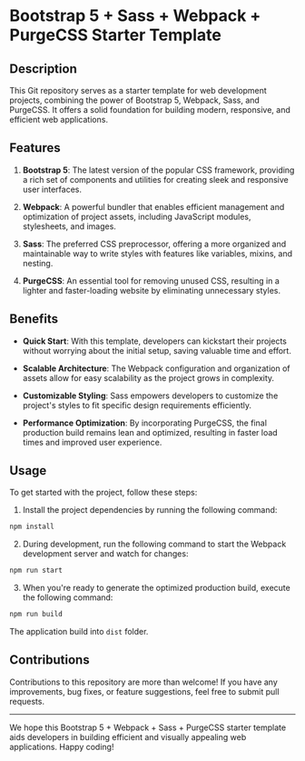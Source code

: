 # Bootstrap 5 + Sass + Webpack + PurgeCSS Starter Template

## Description

This Git repository serves as a starter template for web development projects, combining the power of Bootstrap 5, Webpack, Sass, and PurgeCSS. It offers a solid foundation for building modern, responsive, and efficient web applications.

## Features

1. **Bootstrap 5**: The latest version of the popular CSS framework, providing a rich set of components and utilities for creating sleek and responsive user interfaces.

2. **Webpack**: A powerful bundler that enables efficient management and optimization of project assets, including JavaScript modules, stylesheets, and images.

3. **Sass**: The preferred CSS preprocessor, offering a more organized and maintainable way to write styles with features like variables, mixins, and nesting.

4. **PurgeCSS**: An essential tool for removing unused CSS, resulting in a lighter and faster-loading website by eliminating unnecessary styles.

## Benefits

- **Quick Start**: With this template, developers can kickstart their projects without worrying about the initial setup, saving valuable time and effort.

- **Scalable Architecture**: The Webpack configuration and organization of assets allow for easy scalability as the project grows in complexity.

- **Customizable Styling**: Sass empowers developers to customize the project's styles to fit specific design requirements efficiently.

- **Performance Optimization**: By incorporating PurgeCSS, the final production build remains lean and optimized, resulting in faster load times and improved user experience.

## Usage

To get started with the project, follow these steps:

1. Install the project dependencies by running the following command:
```bash
npm install
```

2. During development, run the following command to start the Webpack development server and watch for changes:

```bash
npm run start
```


3. When you're ready to generate the optimized production build, execute the following command: 


```bash
npm run build
```

The application build into `dist` folder.

## Contributions

Contributions to this repository are more than welcome! If you have any improvements, bug fixes, or feature suggestions, feel free to submit pull requests.

---

We hope this Bootstrap 5 + Webpack + Sass + PurgeCSS starter template aids developers in building efficient and visually appealing web applications. Happy coding!